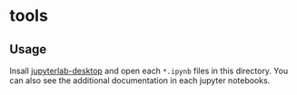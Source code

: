 # tools

 ## Usage

Insall [jupyterlab-desktop](https://github.com/jupyterlab/jupyterlab-desktop) and open each `*.ipynb` files in this directory.
You can also see the additional documentation in each jupyter notebooks.

